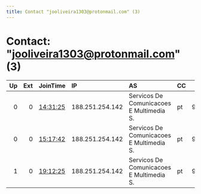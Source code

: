 ```yaml
---
title: Contact "jooliveira1303@protonmail.com" (3)
---
```


# Contact: "jooliveira1303@protonmail.com" (3)

|   Up |   Ext | JoinTime                                                                                            | IP              | AS                                       | CC   |   ORp |   Dirp | OS    | Version   | Nickname   |   eFamMembers |
|-----:|------:|:----------------------------------------------------------------------------------------------------|:----------------|:-----------------------------------------|:-----|------:|-------:|:------|:----------|:-----------|--------------:|
|    0 |     0 | [14:31:25](https://metrics.torproject.org/rs.html#details/E210667CA4AA566729D8F0F38920CF497190E1F2) | 188.251.254.142 | Servicos De Comunicacoes E Multimedia S. | pt   |  9001 |   9030 | Linux | 0.4.1.9   | JoaoOliv1  |             1 |
|    0 |     0 | [15:17:42](https://metrics.torproject.org/rs.html#details/6A80C7E7CFD916674118407ED0FEB19C43A608A3) | 188.251.254.142 | Servicos De Comunicacoes E Multimedia S. | pt   |  9001 |   9030 | Linux | 0.4.1.9   | JoaoOliv1  |             1 |
|    1 |     0 | [19:12:25](https://metrics.torproject.org/rs.html#details/94AC1B659F07A97254427D8F727BB90A4ED4F4F4) | 188.251.254.142 | Servicos De Comunicacoes E Multimedia S. | pt   |  9001 |   9030 | Linux | 0.4.1.9   | JoaoOliv1  |             1 |

